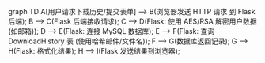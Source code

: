 graph TD
    A[用户请求下载历史/提交表单] --> B(浏览器发送 HTTP 请求 到 Flask 后端);
    B --> C(Flask 后端接收请求);
    C --> D(Flask: 使用 AES/RSA 解密用户数据<br/>(如邮箱));
    D --> E(Flask: 连接 MySQL 数据库);
    E --> F(Flask: 查询 DownloadHistory 表 (使用哈希邮件/文件名));
    F --> G(数据库返回记录);
    G --> H(Flask: 格式化结果);
    H --> I(Flask 发送结果到浏览器);
